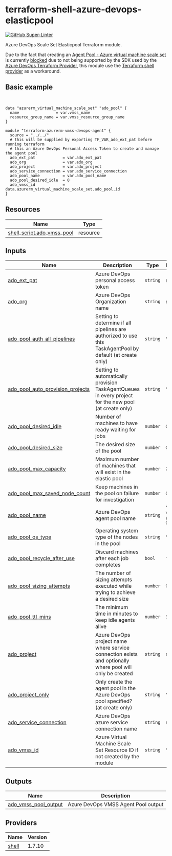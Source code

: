 # terraform-shell-azure-devops-elasticpool

[![GitHub Super-Linter](https://github.com/tonyskidmore/terraform-shell-azure-devops-elasticpool/workflows/Lint%20Code%20Base/badge.svg)](https://github.com/marketplace/actions/super-linter)

Azure DevOps Scale Set Elasticpool Terraform module.

Due to the fact that creating an [Agent Pool - Azure virtual machine scale set][scale-agents] is currently [blocked][blocking-issue]
due to not being supported by the SDK used by the [Azure DevOps Terraform Provider][terraform-provider-azuredevops],
this module use the [Terraform shell provider][shell-provider] as a workaround.

<!-- BEGIN_TF_DOCS -->



## Basic example

```hcl


data "azurerm_virtual_machine_scale_set" "ado_pool" {
  name                = var.vmss_name
  resource_group_name = var.vmss_resource_group_name
}

module "terraform-azurerm-vmss-devops-agent" {
  source = "../../"
  # this will be supplied by exporting TF_VAR_ado_ext_pat before running terraform
  # this an Azure DevOps Personal Access Token to create and manage the agent pool
  ado_ext_pat            = var.ado_ext_pat
  ado_org                = var.ado_org
  ado_project            = var.ado_project
  ado_service_connection = var.ado_service_connection
  ado_pool_name          = var.ado_pool_name
  ado_pool_desired_idle  = 0
  ado_vmss_id            = data.azurerm_virtual_machine_scale_set.ado_pool.id
}

```
## Resources

| Name | Type |
|------|------|
| [shell_script.ado_vmss_pool](https://registry.terraform.io/providers/scottwinkler/shell/latest/docs/resources/script) | resource |

## Inputs

| Name | Description | Type | Default | Required |
|------|-------------|------|---------|:--------:|
| <a name="input_ado_ext_pat"></a> [ado\_ext\_pat](#input\_ado\_ext\_pat) | Azure DevOps personal access token | `string` | n/a | yes |
| <a name="input_ado_org"></a> [ado\_org](#input\_ado\_org) | Azure DevOps Organization name | `string` | n/a | yes |
| <a name="input_ado_pool_auth_all_pipelines"></a> [ado\_pool\_auth\_all\_pipelines](#input\_ado\_pool\_auth\_all\_pipelines) | Setting to determine if all pipelines are authorized to use this TaskAgentPool by default (at create only) | `string` | `"True"` | no |
| <a name="input_ado_pool_auto_provision_projects"></a> [ado\_pool\_auto\_provision\_projects](#input\_ado\_pool\_auto\_provision\_projects) | Setting to automatically provision TaskAgentQueues in every project for the new pool (at create only) | `string` | `"True"` | no |
| <a name="input_ado_pool_desired_idle"></a> [ado\_pool\_desired\_idle](#input\_ado\_pool\_desired\_idle) | Number of machines to have ready waiting for jobs | `number` | `0` | no |
| <a name="input_ado_pool_desired_size"></a> [ado\_pool\_desired\_size](#input\_ado\_pool\_desired\_size) | The desired size of the pool | `number` | `0` | no |
| <a name="input_ado_pool_max_capacity"></a> [ado\_pool\_max\_capacity](#input\_ado\_pool\_max\_capacity) | Maximum number of machines that will exist in the elastic pool | `number` | `2` | no |
| <a name="input_ado_pool_max_saved_node_count"></a> [ado\_pool\_max\_saved\_node\_count](#input\_ado\_pool\_max\_saved\_node\_count) | Keep machines in the pool on failure for investigation | `number` | `0` | no |
| <a name="input_ado_pool_name"></a> [ado\_pool\_name](#input\_ado\_pool\_name) | Azure DevOps agent pool name | `string` | `"azdo-vmss-pool-001"` | no |
| <a name="input_ado_pool_os_type"></a> [ado\_pool\_os\_type](#input\_ado\_pool\_os\_type) | Operating system type of the nodes in the pool | `string` | `"linux"` | no |
| <a name="input_ado_pool_recycle_after_use"></a> [ado\_pool\_recycle\_after\_use](#input\_ado\_pool\_recycle\_after\_use) | Discard machines after each job completes | `bool` | `false` | no |
| <a name="input_ado_pool_sizing_attempts"></a> [ado\_pool\_sizing\_attempts](#input\_ado\_pool\_sizing\_attempts) | The number of sizing attempts executed while trying to achieve a desired size | `number` | `0` | no |
| <a name="input_ado_pool_ttl_mins"></a> [ado\_pool\_ttl\_mins](#input\_ado\_pool\_ttl\_mins) | The minimum time in minutes to keep idle agents alive | `number` | `30` | no |
| <a name="input_ado_project"></a> [ado\_project](#input\_ado\_project) | Azure DevOps project name where service connection exists and optionally where pool will only be created | `string` | n/a | yes |
| <a name="input_ado_project_only"></a> [ado\_project\_only](#input\_ado\_project\_only) | Only create the agent pool in the Azure DevOps pool specified? (at create only) | `string` | `"False"` | no |
| <a name="input_ado_service_connection"></a> [ado\_service\_connection](#input\_ado\_service\_connection) | Azure DevOps azure service connection name | `string` | n/a | yes |
| <a name="input_ado_vmss_id"></a> [ado\_vmss\_id](#input\_ado\_vmss\_id) | Azure Virtual Machine Scale Set Resource ID if not created by the module | `string` | `""` | no |

## Outputs

| Name | Description |
|------|-------------|
| <a name="output_ado_vmss_pool_output"></a> [ado\_vmss\_pool\_output](#output\_ado\_vmss\_pool\_output) | Azure DevOps VMSS Agent Pool output |

## Providers

| Name | Version |
|------|---------|
| <a name="provider_shell"></a> [shell](#provider\_shell) | 1.7.10 |


<!-- END_TF_DOCS -->

[scale-agents]: https://learn.microsoft.com/en-us/azure/devops/pipelines/agents/scale-set-agents
[shell-provider]: https://registry.terraform.io/providers/scottwinkler/shell/1.7.10
[blocking-issue]: https://github.com/microsoft/terraform-provider-azuredevops/issues/204
[terraform-provider-azuredevops]: https://github.com/microsoft/terraform-provider-azuredevops
